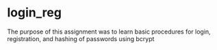 # login_reg

The purpose of this assignment was to learn basic procedures for login, registration, and hashing of passwords using bcrypt
